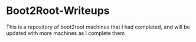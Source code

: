 # Boot2Root-Writeups

This is a repository of boot2root machines that I had completed, and will be updated with more machines as I complete them
